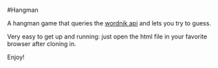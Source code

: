 #Hangman

A hangman game that queries the [wordnik api](http://api.wordnik.com) and lets you try to guess.

Very easy to get up and running: just open the html file in your favorite browser after cloning in.

Enjoy!
